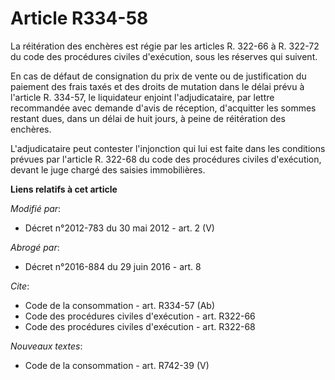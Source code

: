 # Article R334-58

La réitération des enchères est régie par les articles R. 322-66 à R. 322-72 du code des procédures civiles d'exécution, sous
les réserves qui suivent. 

En cas de défaut de consignation du prix de vente ou de justification du paiement des frais taxés et des droits de mutation
dans le délai prévu à l'article R. 334-57, le liquidateur enjoint l'adjudicataire, par lettre recommandée avec demande d'avis
de réception, d'acquitter les sommes restant dues, dans un délai de huit jours, à peine de réitération des enchères. 

L'adjudicataire peut contester l'injonction qui lui est faite dans les conditions prévues par l'article R. 322-68 du code des
procédures civiles d'exécution, devant le juge chargé des saisies immobilières.

**Liens relatifs à cet article**

_Modifié par_:

  - Décret n°2012-783 du 30 mai 2012 - art. 2 (V)

_Abrogé par_:

  - Décret n°2016-884 du 29 juin 2016 - art. 8

_Cite_:

  - Code de la consommation - art. R334-57 (Ab)
  - Code des procédures civiles d'exécution - art. R322-66
  - Code des procédures civiles d'exécution - art. R322-68

_Nouveaux textes_:

  - Code de la consommation - art. R742-39 (V)
